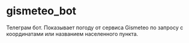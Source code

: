 # gismeteo_bot
Телеграм бот. Показывает погоду от сервиса Gismeteo по запросу с координатами или названием населенного пункта.
